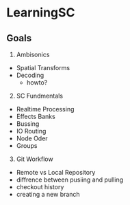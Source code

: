 # LearningSC

## Goals
1. Ambisonics
- Spatial Transforms
- Decoding
  - howto?
2. SC Fundmentals
- Realtime Processing
 - Effects Banks
 - Bussing
- IO Routing
- Node Oder
- Groups
3. Git Workflow
- Remote vs Local Repository
- diffrence between pusiing and pulling
- checkout history
- creating a new branch
